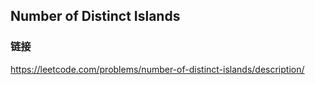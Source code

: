 ## Number of Distinct Islands  
### 链接  
https://leetcode.com/problems/number-of-distinct-islands/description/